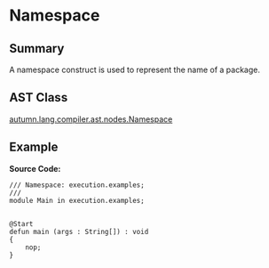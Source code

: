 # Namespace

## Summary

A namespace construct is used to represent the name of a package.

## AST Class

[autumn.lang.compiler.ast.nodes.Namespace](https://www.mackenziehigh.com/autumn/javadoc/autumn/lang/compiler/ast/nodes/Namespace.html)

## Example

**Source Code:**

```plain
/// Namespace: execution.examples;
///
module Main in execution.examples;


@Start
defun main (args : String[]) : void
{
    nop;
}
```


